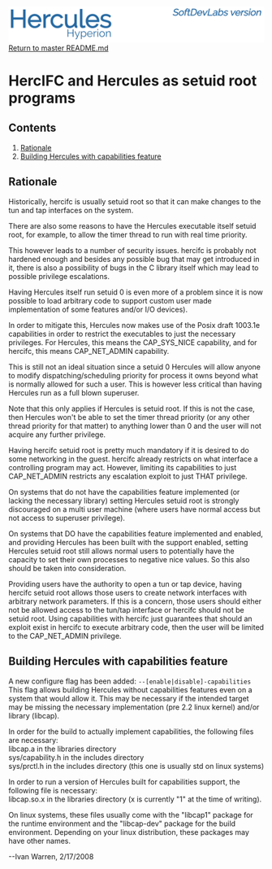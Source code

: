 ![test image](images/image_header_herculeshyperionSDL.png)
[Return to master README.md](../README.md)

# HercIFC and Hercules as setuid root programs
## Contents
1. [Rationale](#Rationale)
2. [Building Hercules with capabilities feature](#Building-Hercules-with-capabilities-feature)

## Rationale
Historically, hercifc is usually setuid root so that it can make changes to the tun and tap interfaces on the system.

There are also some reasons to have the Hercules executable itself setuid root, for example, to allow the timer thread to run with real time priority.

This however leads to a number of security issues. hercifc is probably not hardened enough and besides any possible bug that may get introduced in it, there is also a possibility of bugs in the C library itself which may lead to possible privilege escalations.

Having Hercules itself run setuid 0 is even more of a problem since it is now possible to load arbitrary code to support custom user made implementation of some features and/or I/O devices).

In order to mitigate this, Hercules now makes use of the Posix draft 1003.1e capabilities in order to restrict the executables to just the necessary privileges. For Hercules, this means the CAP_SYS_NICE capability, and for hercifc, this means CAP_NET_ADMIN capability.

This is still not an ideal situation since a setuid 0 Hercules will allow anyone to modify dispatching/scheduling priority for process it owns beyond what is normally allowed for such a user. This is however less critical than having Hercules run as a full blown superuser.

Note that this only applies if Hercules is setuid root. If this is not the case, then Hercules won't be able to set the timer thread priority (or any other thread priority for that matter) to anything lower than 0 and the user will not acquire any further privilege.

Having hercifc setuid root is pretty much mandatory if it is desired to do some networking in the guest. hercifc already restricts on what interface a controlling program may act. However, limiting its capabilities to just CAP_NET_ADMIN restricts any escalation exploit to just THAT privilege.

On systems that do not have the capabilities feature implemented (or lacking the necessary library) setting Hercules setuid root is strongly discouraged on a multi user machine (where users have normal access but not access to superuser privilege).

On systems that DO have the capabilities feature implemented and enabled, and providing Hercules has been built with the support enabled, setting Hercules setuid root still allows normal users to potentially have the capacity to set their own processes to negative nice values. So this also should be taken into consideration.

Providing users have the authority to open a tun or tap device, having hercifc setuid root allows those users to create network interfaces with arbitrary network parameters. If this is a concern, those users should either not be allowed access to the tun/tap interface or hercifc should not be setuid root. Using capabilities with hercifc just guarantees that should an exploit exist in hercifc to execute arbitrary code, then the user will be limited to the CAP_NET_ADMIN privilege.

## Building Hercules with capabilities feature
A new configure flag has been added: `--[enable|disable]-capabilities`  
This flag allows building Hercules without capabilities features even on a system that would allow it. This may be necessary if the intended target may be missing the necessary implementation (pre 2.2 linux kernel) and/or library (libcap).

In order for the build to actually implement capabilities, the following files are necessary:  
libcap.a in the libraries directory  
sys/capability.h in the includes directory  
sys/prctl.h in the includes directory (this one is usually std on linux systems)  

In order to run a version of Hercules built for capabilities support, the following file is necessary:  
libcap.so.x in the libraries directory (x is currently "1" at the time of writing).  

On linux systems, these files usually come with the "libcap1" package for the runtime environment and the "libcap-dev" package for the build environment. Depending on your linux distribution, these packages may have other names.

--Ivan Warren, 2/17/2008
